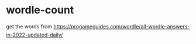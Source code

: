 # wordle-count
get the words from https://progameguides.com/wordle/all-wordle-answers-in-2022-updated-daily/
